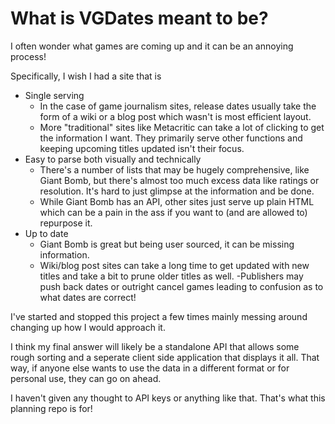 # What is VGDates meant to be?

I often wonder what games are coming up and it can be an annoying process!

Specifically, I wish I had a site that is

- Single serving
  - In the case of game journalism sites, release dates usually take the form of a wiki or a blog post which wasn't is most efficient layout.
  - More "traditional" sites like Metacritic can take a lot of clicking to get the information I want. They primarily serve other functions and keeping upcoming titles updated isn't their focus.
- Easy to parse both visually and technically
  - There's a number of lists that may be hugely comprehensive, like Giant Bomb, but there's almost too much excess data like ratings or resolution. It's hard to just glimpse at the information and be done.
  - While Giant Bomb has an API, other sites just serve up plain HTML which can be a pain in the ass if you want to (and are allowed to) repurpose it.
- Up to date
  - Giant Bomb is great but being user sourced, it can be missing information.
  - Wiki/blog post sites can take a long time to get updated with new titles and take a bit to prune older titles as well.
  -Publishers may push back dates or outright cancel games leading to confusion as to what dates are correct!

I've started and stopped this project a few times mainly messing around changing up how I would approach it.

I think my final answer will likely be a standalone API that allows some rough sorting and a seperate client side application that displays it all. That way, if anyone else wants to use the data in a different format or for personal use, they can go on ahead.

I haven't given any thought to API keys or anything like that. That's what this planning repo is for!